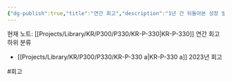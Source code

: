 ```yaml
---
{"dg-publish":true,"title":"연간 회고","description":"1년 간 뒤돌아본 성장 발자취입니다","permalink":"/projects/library/kr/p300/p330/kr-p-330/","dgPassFrontmatter":true,"noteIcon":"0","created":"2024-12-18T20:30:39.707+09:00","updated":"2024-12-18T21:26:59.082+09:00"}
---
```


현재 노트: [[Projects/Library/KR/P300/P330/KR-P-330\|KR-P-330]] 연간 회고
하위 분류
- [[Projects/Library/KR/P300/P330/KR-P-330 a\|KR-P-330 a]] 2023년 회고

#회고 